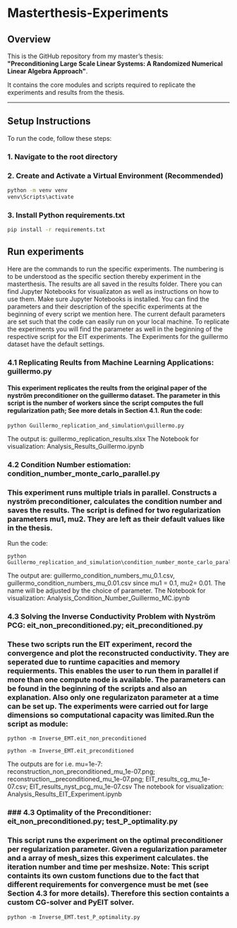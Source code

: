 # Masterthesis-Experiments

## Overview

This is the GitHub repository from my master’s thesis:  
**"Preconditioning Large Scale Linear Systems: A Randomized Numerical Linear Algebra Approach"**.

It contains the core modules and scripts required to replicate the experiments and results from the thesis.

---

## Setup Instructions

To run the code, follow these steps:

### 1. Navigate to the root directory

### 2. Create and Activate a Virtual Environment (Recommended)



```bash
python -m venv venv
venv\Scripts\activate
````
### 3. Install Python requirements.txt

```bash
pip install -r requirements.txt

````

## Run experiments

Here are the commands to run the specific experiments. The numbering is to be understood as the specific section thereby experiment in the masterthesis. The results are all saved in the results folder. There you can find Jupyter Notebooks for visualizaton as well as instructions on how to use them.  Make sure Jupyter Notebooks is installed. You can find the parameters and their description of the specific experiments at the beginning of every script we mention here. The current default parameters are set such that the code can easily run on your local machine. To replicate the experiments you will find the parameter as well in the beginning of the respective script for the EIT experiments. The Experiments for the guillermo dataset have the default settings. 

### 4.1 Replicating Reults from Machine Learning Applications: guillermo.py

#### This experiment replicates the reults from the original paper of the nyström preconditioner on the guillermo dataset. The parameter in this script is the number of workers since the script computes the full regularization path; See more detals in Section 4.1. Run the code: 

````
python Guillermo_replication_and_simulation\guillermo.py
````
The output is: guillermo_replication_results.xlsx
The Notebook for visualization: Analysis_Results_Guillermo.ipynb

### 4.2 Condition Number estiomation: condition_number_monte_carlo_parallel.py

### This experiment runs multiple trials in parallel. Constructs a nyström preconditioner, calculates the condition number and saves the results. The script is defined for two regularization parameters mu1, mu2. They are left as their default values like in the thesis. 
Run the code: 

````
python Guillermo_replication_and_simulation\condition_number_monte_carlo_parallel.py
````

The output are: guillermo_condition_numbers_mu_0.1.csv, guillermo_condition_numbers_mu_0.01.csv since mu1 = 0.1, mu2= 0.01. The name will be adjusted by the choice of parameter. 
The Notebook for visualization: Analysis_Condition_Number_Guillermo_MC.ipynb


### 4.3 Solving the Inverse Conductivity Problem with Nyström PCG: eit_non_preconditioned.py; eit_preconditioned.py

### These two scripts run the EIT experiment, record the convergence and plot the reconstructed conductivity. They are seperated due to runtime capacities and memory requierments. This enables the user to run them in parallel if more than one compute node is available. The parameters can be found in the beginning of the scripts and also an explanation. Also only one regularizaton parameter at a time can be set up. The experiments were carried out for large dimensions so computational capacity was limited.Run the script as module: 

````
python -m Inverse_EMT.eit_non_preconditioned
````

````
python -m Inverse_EMT.eit_preconditioned
````
The outputs are for i.e. mu=1e-7: reconstruction_non_preconditioned_mu_1e-07.png; reconstruction__preconditioned_mu_1e-07.png; EIT_results_cg_mu_1e-07.csv; EIT_results_nyst_pcg_mu_1e-07.csv
The notebook for visualization: Analysis_Results_EIT_Experiment.ipynb

### ### 4.3 Optimality of the Preconditioner: eit_non_preconditioned.py; test_P_optimality.py

### This script runs the experiment on the optimal preconditioner per regularization parameter. Given a regularization parameter and a array of mesh_sizes this experiment calculates. the iteration number and time per meshsize. Note: This script containts its own custom functions due to the fact that different requirements for convergence must be met (see Section 4.3 for more details). Therefore this section containts a custom CG-solver and PyEIT solver. 

````
python -m Inverse_EMT.test_P_optimality.py
````






